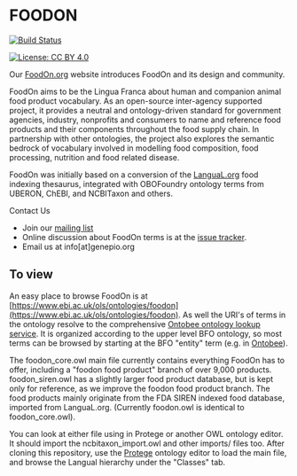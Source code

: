 # FOODON
[![Build Status](https://travis-ci.org/FoodOntology/foodon.svg?branch=master)](https://travis-ci.org/FoodOntology/foodon)

[![License: CC BY 4.0](https://img.shields.io/badge/License-CC%20BY%204.0-lightgrey.svg)](http://creativecommons.org/licenses/by/4.0/)

Our [FoodOn.org](https://foodon.org) website introduces FoodOn and its design and community.

FoodOn aims to be the Lingua Franca about human and companion animal food product vocabulary. As an open-source inter-agency supported project, it provides a neutral and ontology-driven standard for government agencies, industry, nonprofits and consumers to name and reference food products and their components throughout the food supply chain. In partnership with other ontologies, the project also explores the semantic bedrock of vocabulary involved in modelling food composition, food processing, nutrition and food related disease.

FoodOn was initially based on a conversion of the [LanguaL.org](http://langual.org) food indexing thesaurus, integrated with OBOFoundry ontology terms from UBERON, ChEBI, and NCBITaxon and others.

Contact Us

* Join our [mailing list](https://groups.google.com/forum/#!forum/foodon-consortium/join)
* Online discussion about FoodOn terms is at the [issue tracker](https://github.com/FoodOntology/foodon/issues).
* Email us at info[at]genepio.org

## To view

An easy place to browse FoodOn is at [https://www.ebi.ac.uk/ols/ontologies/foodon](https://www.ebi.ac.uk/ols/ontologies/foodon). As well the URI's of terms in the ontology resolve to the comprehensive [Ontobee ontology lookup service](http://www.ontobee.org/). It is organized according to the upper level BFO ontology, so most terms can be browsed by starting at the BFO "entity" term (e.g. in [Ontobee](http://www.ontobee.org/ontology/FOODON?iri=http://purl.obolibrary.org/obo/BFO_0000001)).

The foodon_core.owl main file currently contains everything FoodOn has to offer, including a "foodon food product" branch of over 9,000 products. foodon_siren.owl has a slightly larger food product database, but is kept only for reference, as we improve the foodon food product branch. The food products mainly originate from the FDA SIREN indexed food database, imported from LanguaL.org. (Currently foodon.owl is identical to foodon_core.owl).

You can look at either file using in Protege or another OWL ontology editor.  It should import the ncbitaxon_import.owl and other imports/ files too.  After cloning this repository, use the [Protege](http://protege.stanford.edu) ontology editor to load the main file, and browse the Langual hierarchy under the "Classes" tab.  
